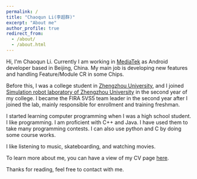 ```yaml
---
permalink: /
title: "Chaoqun Li(李超群)"
excerpt: "About me"
author_profile: true
redirect_from: 
  - /about/
  - /about.html
---
```

Hi, I'm Chaoqun Li. Currently I am working in [MediaTek](https://www.mediatek.com/) as Android developer based in Beijing, China. My main job is developing new features and handling Feature/Module CR in some Chips.

Before this, I was a college student in [Zhengzhou University](http://english.zzu.edu.cn/), 
and I joined [Simulation robot laboratory of Zhengzhou University](http://xg.zzu.edu.cn/kytd/1521293776735.jhtml) in the second year of my college.
I became the FIRA 5VS5 team leader in the second year after I joined the lab, mainly responsible for enrollment and training freshman.

I started learning computer programming when I was a high school student. I like programming. I am proficient with C++ and Java. I have used them to take many programming contests. I can also use python and C by doing some course works.

I like listening to music, skateboarding, and watching movies.

To learn more about me, you can have a view of my CV page [here](https://www.keparal.cn/cv/).


Thanks for reading, feel free to contact with me.
